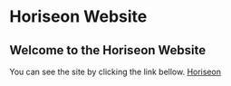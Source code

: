 # Horiseon Website

## Welcome to the Horiseon Website

You can see the site by clicking the link bellow.
[Horiseon](https://luistorano.github.io/challenge-1-horiseon/)

